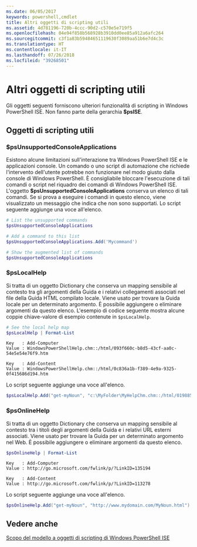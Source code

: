 ```yaml
---
ms.date: 06/05/2017
keywords: powershell,cmdlet
title: Altri oggetti di scripting utili
ms.assetid: 4d781196-720b-4ccc-90d2-c570e5e719f5
ms.openlocfilehash: 04e94f858b568928b3910dd0ee85a912a6afc264
ms.sourcegitcommit: c3f1a83b59484651119630f3089aa51b6e7d4c3c
ms.translationtype: HT
ms.contentlocale: it-IT
ms.lasthandoff: 07/26/2018
ms.locfileid: "39268501"
---
```

# <a name="other-useful-scripting-objects"></a>Altri oggetti di scripting utili

Gli oggetti seguenti forniscono ulteriori funzionalità di scripting in Windows PowerShell ISE. Non fanno parte della gerarchia **$psISE**.

## <a name="useful-scripting-objects"></a>Oggetti di scripting utili

### <a name="psunsupportedconsoleapplications"></a>$psUnsupportedConsoleApplications

Esistono alcune limitazioni sull'interazione tra Windows PowerShell ISE e le applicazioni console. Un comando o uno script di automazione che richiede l'intervento dell'utente potrebbe non funzionare nel modo giusto dalla console di Windows PowerShell. È consigliabile bloccare l'esecuzione di tali comandi o script nel riquadro dei comandi di Windows PowerShell ISE. L'oggetto **$psUnsupportedConsoleApplications** conserva un elenco di tali comandi. Se si prova a eseguire i comandi in questo elenco, viene visualizzato un messaggio che indica che non sono supportati. Lo script seguente aggiunge una voce all'elenco.

```powershell
# List the unsupported commands
$psUnsupportedConsoleApplications

# Add a command to this list
$psUnsupportedConsoleApplications.Add('Mycommand')

# Show the augmented list of commands
$psUnsupportedConsoleApplications
```

### <a name="pslocalhelp"></a>$psLocalHelp

Si tratta di un oggetto Dictionary che conserva un mapping sensibile al contesto tra gli argomenti della Guida e i relativi collegamenti associati nel file della Guida HTML compilato locale. Viene usato per trovare la Guida locale per un determinato argomento. È possibile aggiungere o eliminare argomenti da questo elenco. L'esempio di codice seguente mostra alcune coppie chiave-valore di esempio contenute in `$psLocalHelp`.

```powershell
# See the local help map
$psLocalHelp | Format-List
```

```output
Key   : Add-Computer
Value : WindowsPowerShellHelp.chm::/html/093f660c-b8d5-43cf-aa0c-54e5e54e76f9.htm

Key   : Add-Content
Value : WindowsPowerShellHelp.chm::/html/0c836a1b-f389-4e9a-9325-0f415686d194.htm
```

Lo script seguente aggiunge una voce all'elenco.

```powershell
$psLocalHelp.Add("get-myNoun", "c:\MyFolder\MyHelpChm.chm::/html/0198854a-1298-57ae-aa0c-87b5e5a84712.htm")
```

### <a name="psonlinehelp"></a>$psOnlineHelp

Si tratta di un oggetto Dictionary che conserva un mapping sensibile al contesto tra i titoli degli argomenti della Guida e i relativi URL esterni associati. Viene usato per trovare la Guida per un determinato argomento nel Web. È possibile aggiungere o eliminare argomenti da questo elenco.

```powershell
$psOnlineHelp | Format-List
```

```output
Key   : Add-Computer
Value : http://go.microsoft.com/fwlink/p/?LinkID=135194

Key   : Add-Content
Value : http://go.microsoft.com/fwlink/p/?LinkID=113278
```

Lo script seguente aggiunge una voce all'elenco.

```powershell
$psOnlineHelp.Add("get-myNoun", "http://www.mydomain.com/MyNoun.html")
```

## <a name="see-also"></a>Vedere anche

[Scopo del modello a oggetti di scripting di Windows PowerShell ISE](../../core-powershell/ise/Purpose-of-the-Windows-PowerShell-ISE-Scripting-Object-Model.md)